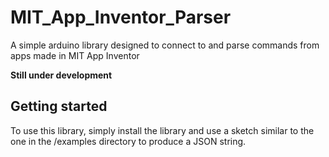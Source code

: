 # MIT_App_Inventor_Parser
 A simple arduino library designed to connect to and parse commands from apps made in MIT App Inventor

**Still under development**

## Getting started
To use this library, simply install the library and use a sketch similar to the one in the /examples directory to produce a JSON string.


